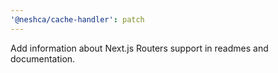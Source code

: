 ```yaml
---
'@neshca/cache-handler': patch
---
```


Add information about Next.js Routers support in readmes and documentation.
